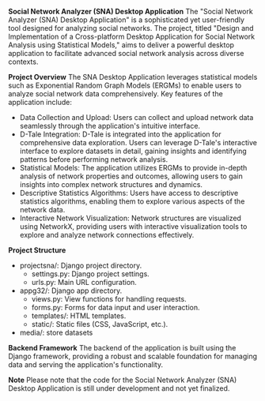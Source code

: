 **Social Network Analyzer (SNA) Desktop Application**
The "Social Network Analyzer (SNA) Desktop Application" is a sophisticated yet user-friendly tool designed for analyzing social networks. The project, titled "Design and Implementation of a Cross-platform Desktop Application for Social Network Analysis using Statistical Models," aims to deliver a powerful desktop application to facilitate advanced social network analysis across diverse contexts.

**Project Overview**
The SNA Desktop Application leverages statistical models such as Exponential Random Graph Models (ERGMs) to enable users to analyze social network data comprehensively. Key features of the application include:

- Data Collection and Upload: Users can collect and upload network data seamlessly through the application's intuitive interface.
- D-Tale Integration: D-Tale is integrated into the application for comprehensive data exploration. Users can leverage D-Tale's interactive interface to explore datasets in detail, gaining insights and identifying patterns before performing network analysis.
- Statistical Models: The application utilizes ERGMs to provide in-depth analysis of network properties and outcomes, allowing users to gain insights into complex network structures and dynamics.
- Descriptive Statistics Algorithms: Users have access to descriptive statistics algorithms, enabling them to explore various aspects of the network data.
- Interactive Network Visualization: Network structures are visualized using NetworkX, providing users with interactive visualization tools to explore and analyze network connections effectively.

**Project Structure**
- projectsna/: Django project directory.
  - settings.py: Django project settings.
  - urls.py: Main URL configuration.
- appg32/: Django app directory.
  - views.py: View functions for handling requests.
  - forms.py: Forms for data input and user interaction.
  - templates/: HTML templates.
  - static/: Static files (CSS, JavaScript, etc.).
- media/: store datasets
  
**Backend Framework**
The backend of the application is built using the Django framework, providing a robust and scalable foundation for managing data and serving the application's functionality.

**Note**
Please note that the code for the Social Network Analyzer (SNA) Desktop Application is still under development and not yet finalized.

